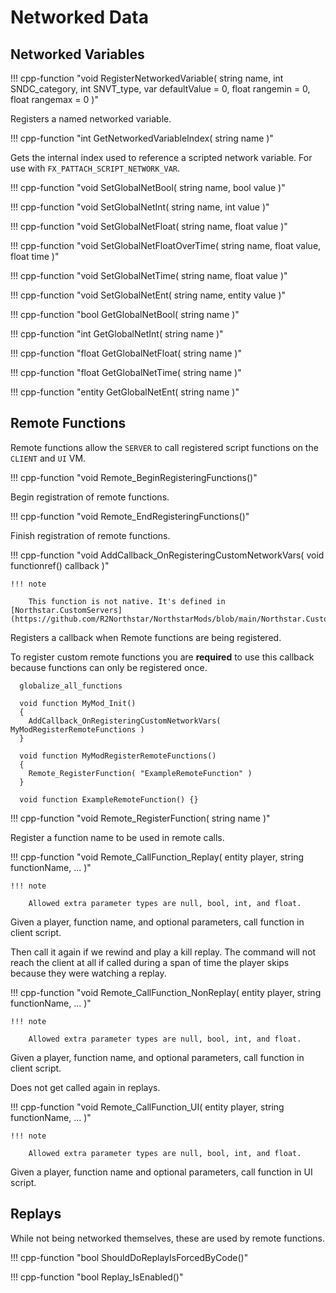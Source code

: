 # Networked Data

## Networked Variables

!!! cpp-function "void RegisterNetworkedVariable( string name, int SNDC_category, int SNVT_type, var defaultValue = 0, float rangemin = 0, float rangemax = 0 )"

  Registers a named networked variable.

!!! cpp-function "int GetNetworkedVariableIndex( string name )"

  Gets the internal index used to reference a scripted network variable. For use with ``FX_PATTACH_SCRIPT_NETWORK_VAR``.

!!! cpp-function "void SetGlobalNetBool( string name, bool value )"

!!! cpp-function "void SetGlobalNetInt( string name, int value )"

!!! cpp-function "void SetGlobalNetFloat( string name, float value )"

!!! cpp-function "void SetGlobalNetFloatOverTime( string name, float value, float time )"

!!! cpp-function "void SetGlobalNetTime( string name, float value )"

!!! cpp-function "void SetGlobalNetEnt( string name, entity value )"

!!! cpp-function "bool GetGlobalNetBool( string name )"

!!! cpp-function "int GetGlobalNetInt( string name )"

!!! cpp-function "float GetGlobalNetFloat( string name )"

!!! cpp-function "float GetGlobalNetTime( string name )"

!!! cpp-function "entity GetGlobalNetEnt( string name )"

## Remote Functions

Remote functions allow the ``SERVER`` to call registered script functions on the ``CLIENT`` and ``UI`` VM.

!!! cpp-function "void Remote_BeginRegisteringFunctions()"

  Begin registration of remote functions.

!!! cpp-function "void Remote_EndRegisteringFunctions()"

  Finish registration of remote functions.

!!! cpp-function "void AddCallback_OnRegisteringCustomNetworkVars( void functionref() callback )"

    !!! note

        This function is not native. It's defined in [Northstar.CustomServers](https://github.com/R2Northstar/NorthstarMods/blob/main/Northstar.CustomServers/mod/scripts/vscripts/sh_remote_functions_mp_custom.gnut)

  Registers a callback when Remote functions are being registered.

  To register custom remote functions you are **required** to use this callback because functions can only be registered once.

  ```squirrel
    globalize_all_functions

    void function MyMod_Init()
    {
      AddCallback_OnRegisteringCustomNetworkVars( MyModRegisterRemoteFunctions )
    }

    void function MyModRegisterRemoteFunctions()
    {
      Remote_RegisterFunction( "ExampleRemoteFunction" )
    }

    void function ExampleRemoteFunction() {}
  ```

!!! cpp-function "void Remote_RegisterFunction( string name )"

  Register a function name to be used in remote calls.


!!! cpp-function "void Remote_CallFunction_Replay( entity player, string functionName, ... )"

    !!! note

        Allowed extra parameter types are null, bool, int, and float.

  Given a player, function name, and optional parameters, call function in client script.

  Then call it again if we rewind and play a kill replay.
  The command will not reach the client at all if called during a span of time the player skips because they were watching a replay.

!!! cpp-function "void Remote_CallFunction_NonReplay( entity player, string functionName, ... )"

    !!! note

        Allowed extra parameter types are null, bool, int, and float.

  Given a player, function name, and optional parameters, call function in client script.
  
  Does not get called again in replays.
  
!!! cpp-function "void Remote_CallFunction_UI( entity player, string functionName, ... )"

    !!! note

        Allowed extra parameter types are null, bool, int, and float.

  Given a player, function name and optional parameters, call function in UI script.

## Replays

While not being networked themselves, these are used by remote functions.

!!! cpp-function "bool ShouldDoReplayIsForcedByCode()"

!!! cpp-function "bool Replay_IsEnabled()"
